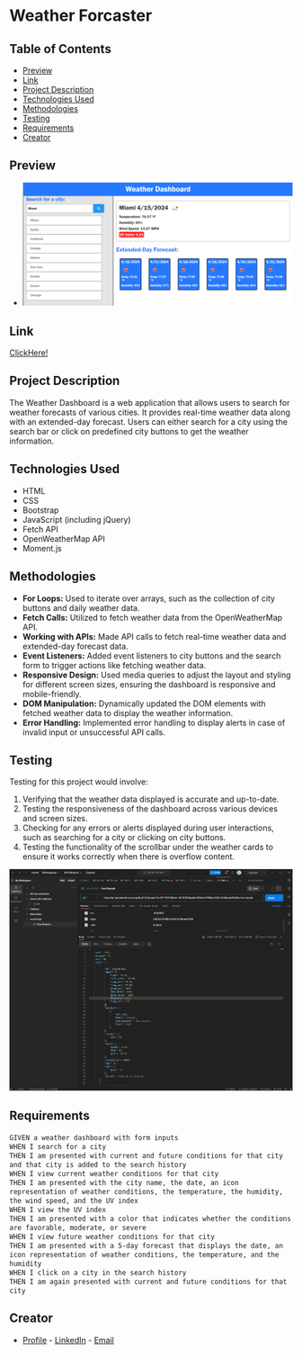 # Weather Forcaster

## Table of Contents

- [Preview](#preview)
- [Link](#link)
- [Project Description](#project-description)
- [Technologies Used](#technologies-used)
- [Methodologies](#methodologies)
- [Testing](#testing)
- [Requirements](#requirements)
- [Creator](#creator)

## Preview

- <img width="500" alt="Tag" src="https://github.com/NateJonesIII/City-Forecast/blob/master/assets/img/miami.PNG">

## Link

[ClickHere!](https://natejonesiii.github.io/City-Forecast/)

## Project Description

The Weather Dashboard is a web application that allows users to search for weather forecasts of various cities. It provides real-time weather data along with an extended-day forecast. Users can either search for a city using the search bar or click on predefined city buttons to get the weather information.

## Technologies Used

- HTML
- CSS
- Bootstrap
- JavaScript (including jQuery)
- Fetch API
- OpenWeatherMap API
- Moment.js

## Methodologies

- **For Loops:** Used to iterate over arrays, such as the collection of city buttons and daily weather data.
- **Fetch Calls:** Utilized to fetch weather data from the OpenWeatherMap API.
- **Working with APIs:** Made API calls to fetch real-time weather data and extended-day forecast data.
- **Event Listeners:** Added event listeners to city buttons and the search form to trigger actions like fetching weather data.
- **Responsive Design:** Used media queries to adjust the layout and styling for different screen sizes, ensuring the dashboard is responsive and mobile-friendly.
- **DOM Manipulation:** Dynamically updated the DOM elements with fetched weather data to display the weather information.
- **Error Handling:** Implemented error handling to display alerts in case of invalid input or unsuccessful API calls.

## Testing

Testing for this project would involve:

1. Verifying that the weather data displayed is accurate and up-to-date.
2. Testing the responsiveness of the dashboard across various devices and screen sizes.
3. Checking for any errors or alerts displayed during user interactions, such as searching for a city or clicking on city buttons.
4. Testing the functionality of the scrollbar under the weather cards to ensure it works correctly when there is overflow content.

![Postman Testing](/assets/img/postman_testing.png)

## Requirements

```
GIVEN a weather dashboard with form inputs
WHEN I search for a city
THEN I am presented with current and future conditions for that city and that city is added to the search history
WHEN I view current weather conditions for that city
THEN I am presented with the city name, the date, an icon representation of weather conditions, the temperature, the humidity, the wind speed, and the UV index
WHEN I view the UV index
THEN I am presented with a color that indicates whether the conditions are favorable, moderate, or severe
WHEN I view future weather conditions for that city
THEN I am presented with a 5-day forecast that displays the date, an icon representation of weather conditions, the temperature, and the humidity
WHEN I click on a city in the search history
THEN I am again presented with current and future conditions for that city
```

## Creator

- [Profile](https://github.com/NateJonesIII/ "Nathaniel Jones") - [LinkedIn](https://www.linkedin.com/in/nathaniel-jones/) - [Email](mailto:15nate.jones@gmail.com?subject=Hello "Hello Nate!")
